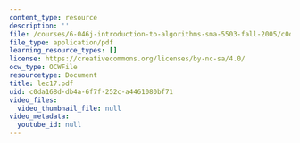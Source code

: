 ```yaml
---
content_type: resource
description: ''
file: /courses/6-046j-introduction-to-algorithms-sma-5503-fall-2005/c0da168ddb4a6f7f252ca4461080bf71_lec17.pdf
file_type: application/pdf
learning_resource_types: []
license: https://creativecommons.org/licenses/by-nc-sa/4.0/
ocw_type: OCWFile
resourcetype: Document
title: lec17.pdf
uid: c0da168d-db4a-6f7f-252c-a4461080bf71
video_files:
  video_thumbnail_file: null
video_metadata:
  youtube_id: null
---
```

